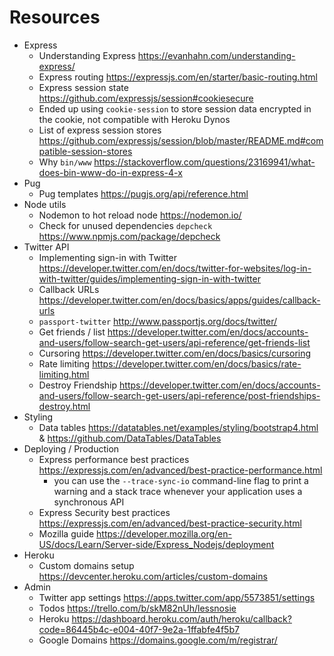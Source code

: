 # Resources

* Express
    * Understanding Express https://evanhahn.com/understanding-express/
    * Express routing
https://expressjs.com/en/starter/basic-routing.html
    * Express session state https://github.com/expressjs/session#cookiesecure
    * Ended up using `cookie-session` to store session data encrypted in the cookie, not compatible with Heroku Dynos
    * List of express session stores https://github.com/expressjs/session/blob/master/README.md#compatible-session-stores
    * Why `bin/www` https://stackoverflow.com/questions/23169941/what-does-bin-www-do-in-express-4-x
* Pug
    * Pug templates https://pugjs.org/api/reference.html
* Node utils
    * Nodemon to hot reload node https://nodemon.io/
    * Check for unused dependencies `depcheck` https://www.npmjs.com/package/depcheck
* Twitter API
    * Implementing sign-in with Twitter https://developer.twitter.com/en/docs/twitter-for-websites/log-in-with-twitter/guides/implementing-sign-in-with-twitter
    * Callback URLs https://developer.twitter.com/en/docs/basics/apps/guides/callback-urls
    * `passport-twitter`  http://www.passportjs.org/docs/twitter/
    * Get friends / list https://developer.twitter.com/en/docs/accounts-and-users/follow-search-get-users/api-reference/get-friends-list
    * Cursoring https://developer.twitter.com/en/docs/basics/cursoring
    * Rate limiting https://developer.twitter.com/en/docs/basics/rate-limiting.html
    * Destroy Friendship https://developer.twitter.com/en/docs/accounts-and-users/follow-search-get-users/api-reference/post-friendships-destroy.html
* Styling
    * Data tables https://datatables.net/examples/styling/bootstrap4.html & https://github.com/DataTables/DataTables
* Deploying / Production
    * Express performance best practices https://expressjs.com/en/advanced/best-practice-performance.html
        * you can use the `--trace-sync-io` command-line flag to print a warning and a stack trace whenever your application uses a synchronous API
    * Express Security best practices https://expressjs.com/en/advanced/best-practice-security.html
    * Mozilla guide https://developer.mozilla.org/en-US/docs/Learn/Server-side/Express_Nodejs/deployment
* Heroku
    * Custom domains setup https://devcenter.heroku.com/articles/custom-domains
* Admin
    * Twitter app settings https://apps.twitter.com/app/5573851/settings
    * Todos https://trello.com/b/skM82nUh/lessnosie
    * Heroku https://dashboard.heroku.com/auth/heroku/callback?code=86445b4c-e004-40f7-9e2a-1ffabfe4f5b7
    * Google Domains https://domains.google.com/m/registrar/

